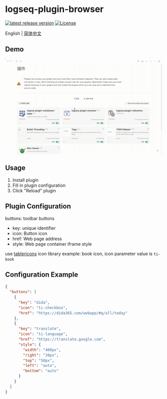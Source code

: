 # logseq-plugin-browser

[![latest release version](https://img.shields.io/github/v/release/haydenull/logseq-plugin-browser)](https://github.com/haydenull/logseq-plugin-browser/releases)
[![License](https://img.shields.io/github/license/haydenull/logseq-plugin-browser?color=blue)](https://github.com/haydenull/logseq-plugin-markdown-table/blob/main/LICENSE)

English | [简体中文](./README-zh_CN.md)

## Demo
![demo](./demo.gif)

## Usage
1. Install plugin
2. Fill in plugin configuration
3. Click "Reload" plugin

## Plugin Configuration

buttons: toolbar buttons
  - key: unique identifier
  - icon: Button icon
  - href: Web page address
  - style: Web page container iframe style

use [tablericons](https://tablericons.com/) icon library
example: book icon, icon parameter value is `ti-book`

## Configuration Example
```json
{
  "buttons": [
    {
      "key": "dida",
      "icon": "ti-checkbox",
      "href": "https://dida365.com/webapp/#q/all/today"
    },
    {
      "key": "translate",
      "icon": "ti-language",
      "href": "https://translate.google.com",
      "style": {
        "width": "400px",
        "right": "20px",
        "top": "50px",
        "left": "auto",
        "bottom": "auto"
      }
    }
  ]
}
```